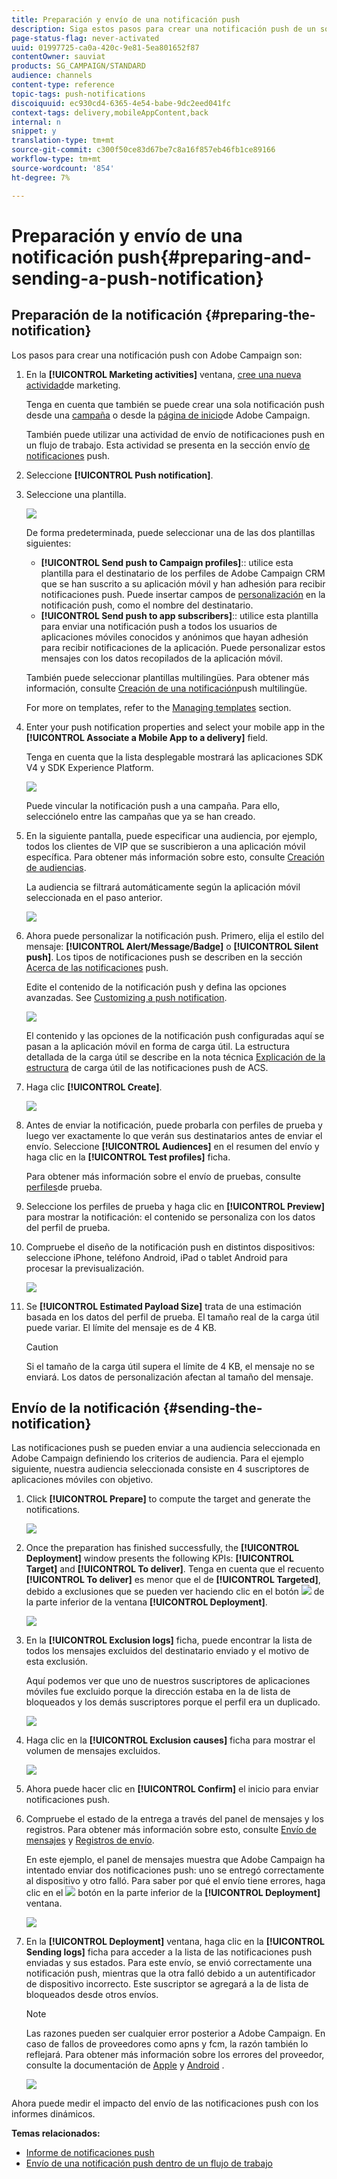 ```yaml
---
title: Preparación y envío de una notificación push
description: Siga estos pasos para crear una notificación push de un solo envío en Adobe Campaign.
page-status-flag: never-activated
uuid: 01997725-ca0a-420c-9e81-5ea801652f87
contentOwner: sauviat
products: SG_CAMPAIGN/STANDARD
audience: channels
content-type: reference
topic-tags: push-notifications
discoiquuid: ec930cd4-6365-4e54-babe-9dc2eed041fc
context-tags: delivery,mobileAppContent,back
internal: n
snippet: y
translation-type: tm+mt
source-git-commit: c300f50ce83d67be7c8a16f857eb46fb1ce89166
workflow-type: tm+mt
source-wordcount: '854'
ht-degree: 7%

---
```



# Preparación y envío de una notificación push{#preparing-and-sending-a-push-notification}

## Preparación de la notificación {#preparing-the-notification}

Los pasos para crear una notificación push con Adobe Campaign son:

1. En la **[!UICONTROL Marketing activities]** ventana, [cree una nueva actividad](../../start/using/marketing-activities.md#creating-a-marketing-activity)de marketing.

   Tenga en cuenta que también se puede crear una sola notificación push desde una [campaña](../../start/using/marketing-activities.md#creating-a-marketing-activity) o desde la [página de inicio](../../start/using/interface-description.md#home-page)de Adobe Campaign.

   También puede utilizar una actividad de envío de notificaciones push en un flujo de trabajo. Esta actividad se presenta en la sección envío [de notificaciones](../../automating/using/push-notification-delivery.md) push.

1. Seleccione **[!UICONTROL Push notification]**.
1. Seleccione una plantilla.

   ![](assets/push_notif_type.png)

   De forma predeterminada, puede seleccionar una de las dos plantillas siguientes:

   * **[!UICONTROL Send push to Campaign profiles]**:: utilice esta plantilla para el destinatario de los perfiles de Adobe Campaign CRM que se han suscrito a su aplicación móvil y han adhesión para recibir notificaciones push. Puede insertar campos de [personalización](../../designing/using/personalization.md#inserting-a-personalization-field) en la notificación push, como el nombre del destinatario.
   * **[!UICONTROL Send push to app subscribers]**:: utilice esta plantilla para enviar una notificación push a todos los usuarios de aplicaciones móviles conocidos y anónimos que hayan adhesión para recibir notificaciones de la aplicación. Puede personalizar estos mensajes con los datos recopilados de la aplicación móvil.

   También puede seleccionar plantillas multilingües. Para obtener más información, consulte [Creación de una notificación](../../channels/using/creating-a-multilingual-push-notification.md)push multilingüe.

   For more on templates, refer to the [Managing templates](../../start/using/marketing-activity-templates.md) section.

1. Enter your push notification properties and select your mobile app in the **[!UICONTROL Associate a Mobile App to a delivery]** field.

   Tenga en cuenta que la lista desplegable mostrará las aplicaciones SDK V4 y SDK Experience Platform.

   ![](assets/push_notif_properties.png)

   Puede vincular la notificación push a una campaña. Para ello, selecciónelo entre las campañas que ya se han creado.

1. En la siguiente pantalla, puede especificar una audiencia, por ejemplo, todos los clientes de VIP que se suscribieron a una aplicación móvil específica. Para obtener más información sobre esto, consulte [Creación de audiencias](../../audiences/using/creating-audiences.md).

   La audiencia se filtrará automáticamente según la aplicación móvil seleccionada en el paso anterior.

   ![](assets/push_notif_audience.png)

1. Ahora puede personalizar la notificación push. Primero, elija el estilo del mensaje: **[!UICONTROL Alert/Message/Badge]** o **[!UICONTROL Silent push]**. Los tipos de notificaciones push se describen en la sección [Acerca de las notificaciones](../../channels/using/about-push-notifications.md) push.

   Edite el contenido de la notificación push y defina las opciones avanzadas. See [Customizing a push notification](../../channels/using/customizing-a-push-notification.md).

   ![](assets/push_notif_content.png)

   El contenido y las opciones de la notificación push configuradas aquí se pasan a la aplicación móvil en forma de carga útil. La estructura detallada de la carga útil se describe en la nota técnica [Explicación de la estructura](https://docs.adobe.com/content/help/es-ES/campaign-standard/using/communication-channels/push-notifications/push-payload.translate.html) de carga útil de las notificaciones push de ACS.

1. Haga clic **[!UICONTROL Create]**.

   ![](assets/push_notif_content_2.png)

1. Antes de enviar la notificación, puede probarla con perfiles de prueba y luego ver exactamente lo que verán sus destinatarios antes de enviar el envío. Seleccione **[!UICONTROL Audiences]** en el resumen del envío y haga clic en la **[!UICONTROL Test profiles]** ficha.

   Para obtener más información sobre el envío de pruebas, consulte [perfiles](../../sending/using/sending-proofs.md)de prueba.

1. Seleccione los perfiles de prueba y haga clic en **[!UICONTROL Preview]** para mostrar la notificación: el contenido se personaliza con los datos del perfil de prueba.
1. Compruebe el diseño de la notificación push en distintos dispositivos: seleccione iPhone, teléfono Android, iPad o tablet Android para procesar la previsualización.

   ![](assets/push_notif_preview.png)

1. Se **[!UICONTROL Estimated Payload Size]** trata de una estimación basada en los datos del perfil de prueba. El tamaño real de la carga útil puede variar. El límite del mensaje es de 4 KB.

   >[!CAUTION]
   >
   >Si el tamaño de la carga útil supera el límite de 4 KB, el mensaje no se enviará. Los datos de personalización afectan al tamaño del mensaje.

## Envío de la notificación {#sending-the-notification}

Las notificaciones push se pueden enviar a una audiencia seleccionada en Adobe Campaign definiendo los criterios de audiencia. Para el ejemplo siguiente, nuestra audiencia seleccionada consiste en 4 suscriptores de aplicaciones móviles con objetivo.

1. Click **[!UICONTROL Prepare]** to compute the target and generate the notifications.

   ![](assets/push_send_1.png)

1. Once the preparation has finished successfully, the **[!UICONTROL Deployment]** window presents the following KPIs: **[!UICONTROL Target]** and **[!UICONTROL To deliver]**. Tenga en cuenta que el recuento **[!UICONTROL To deliver]** es menor que el de **[!UICONTROL Targeted]**, debido a exclusiones que se pueden ver haciendo clic en el botón ![](assets/lp_link_properties.png) de la parte inferior de la ventana **[!UICONTROL Deployment]**.

   ![](assets/push_send_2.png)

1. En la **[!UICONTROL Exclusion logs]** ficha, puede encontrar la lista de todos los mensajes excluidos del destinatario enviado y el motivo de esta exclusión.

   Aquí podemos ver que uno de nuestros suscriptores de aplicaciones móviles fue excluido porque la dirección estaba en la  de lista de bloqueados y los demás suscriptores porque el perfil era un duplicado.

   ![](assets/push_send_5.png)

1. Haga clic en la **[!UICONTROL Exclusion causes]** ficha para mostrar el volumen de mensajes excluidos.

   ![](assets/push_send_7.png)

1. Ahora puede hacer clic en **[!UICONTROL Confirm]** el inicio para enviar notificaciones push.
1. Compruebe el estado de la entrega a través del panel de mensajes y los registros. Para obtener más información sobre esto, consulte [Envío de mensajes](../../sending/using/confirming-the-send.md) y [Registros de envío](../../sending/using/monitoring-a-delivery.md#delivery-logs).

   En este ejemplo, el panel de mensajes muestra que Adobe Campaign ha intentado enviar dos notificaciones push: uno se entregó correctamente al dispositivo y otro falló. Para saber por qué el envío tiene errores, haga clic en el ![](assets/lp_link_properties.png) botón en la parte inferior de la **[!UICONTROL Deployment]** ventana.

   ![](assets/push_send_4.png)

1. En la **[!UICONTROL Deployment]** ventana, haga clic en la **[!UICONTROL Sending logs]** ficha para acceder a la lista de las notificaciones push enviadas y sus estados. Para este envío, se envió correctamente una notificación push, mientras que la otra falló debido a un autentificador de dispositivo incorrecto. Este suscriptor se agregará a la  de lista de bloqueados desde otros envíos.

   >[!NOTE]
   >
   >Las razones pueden ser cualquier error posterior a Adobe Campaign. En caso de fallos de proveedores como apns y fcm, la razón también lo reflejará. Para obtener más información sobre los errores del proveedor, consulte la documentación de [Apple](https://developer.apple.com/library/content/documentation/NetworkingInternet/Conceptual/RemoteNotificationsPG/CommunicatingwithAPNs.html) y [Android](https://firebase.google.com/docs/cloud-messaging/http-server-ref) .

   ![](assets/push_send_6.png)

Ahora puede medir el impacto del envío de las notificaciones push con los informes dinámicos.

**Temas relacionados:**

* [Informe de notificaciones push](../../reporting/using/push-notification-report.md)
* [Envío de una notificación push dentro de un flujo de trabajo](../../automating/using/push-notification-delivery.md)

